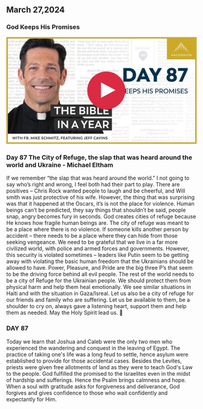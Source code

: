 ## March 27,2024

### God Keeps His Promises

[![God Keeps His Promises](https://raw.githubusercontent.com/linusjf/BIAY/main/March/jpgs/Day087.jpg)](https://youtu.be/WUIfEepNjOM "God Keeps His Promises")

### Day 87 The City of Refuge, the slap that was heard around the world and Ukraine - Michael Eltham

If we remember “the slap that was heard around the world.” I not going to say who’s right and wrong, I feel both had their part to play. There are positives – Chris Rock wanted people to laugh and be cheerful, and Will smith was just protective of his wife. However, the thing that was surprising was that it happened at the Oscars, it’s is not the place for violence. Human beings can’t be predicted, they say things that shouldn’t be said, people snap, angry becomes fury in seconds.
God creates cities of refuge because He knows how fragile human beings are. The city of refuge was meant to be a place where there is no violence. If someone kills another person by accident – there needs to be a place where they can hide from those seeking vengeance. We need to be grateful that we live in a far more civilized world, with police and armed forces and governments.
However, this security is violated sometimes – leaders like Putin seem to be getting away with violating the basic human freedom that the Ukrainians should be allowed to have. Power, Pleasure, and Pride are the big three P’s that seem to be the driving force behind all evil people.
The rest of the world needs to be a city of Refuge for the Ukrainian people. We should protect them from physical harm and help them heal emotionally. We see similar situations in Haiti and with the situation in Gaza/Isreal.
Let us also be a city of refuge for our friends and family who are suffering. Let us be available to them, be a shoulder to cry on, always gave a listening heart, support them and help them as needed.
May the Holy Spirit lead us. 🙏

### DAY 87

Today we learn that Joshua and Caleb were the only two men who experienced the wandering and conquest in the leaving of Egypt.
The practice of taking one's life was a long feud to settle, hence asylum were established to provide for those accidental cases.
Besides the Levites, priests were given free allotments of land as they were to teach God's Law to the people.
God fulfilled the promised to the lsraelites even in the midst of hardship and sufferings.
Hence the Psalm brings calmness and hope. When a soul with gratitude asks for forgiveness and deliverance, God forgives and gives confidence to those who wait confidently and expectantly for Him.
